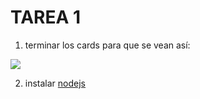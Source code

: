 # TAREA 1
1. terminar los cards para que se vean así:

![](https://github.com/Mision-TIC-Ciclo-3/ExplicacionHTMLCss/blob/tarea/TAREA.png)

2. instalar [nodejs](https://nodejs.org/es/)
